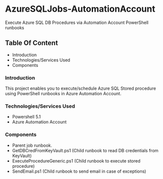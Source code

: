 # AzureSQLJobs-AutomationAccount
Execute Azure SQL DB Procedures via Automation Account PowerShell runbooks

## Table Of Content
* Introduction
* Technologies/Services Used
* Components

### Introduction
This project enables you to execute/schedule Azure SQL Stored procedure using PowerShell runbooks in Azure Automation Account.

### Technologies/Services Used
* Powershell 5.1
* Azure Automation Account

### Components
* Parent job runbook.
* GetDBCredFromKeyVault.ps1 (Child runbook to read DB credentials from KeyVault)
* ExecuteProcedureGeneric.ps1 (Child runbook to execute stored procedure)
* SendEmail.ps1 (Child runbook to send email in case of exceptions)
  

